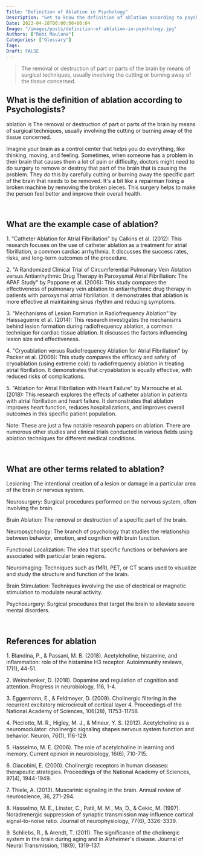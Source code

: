 ```yaml
---
Title: "Definition of Ablation in Psychology"
Description: "Get to know the definition of ablation according to psychologists."
Date: 2023-04-28T06:00:00+00:04
Image: "/images/posts/definition-of-ablation-in-psychology.jpg"
Authors: ["Robi Maulana"]
Categories: ["Glossary"]
Tags: 
Draft: FALSE
---
```





> The removal or destruction of part or parts of the brain by means of surgical techniques, usually involving the cutting or burning away of the tissue concerned.

## What is the definition of ablation according to Psychologists?

ablation is The removal or destruction of part or parts of the brain by means of surgical techniques, usually involving the cutting or burning away of the tissue concerned.

Imagine your brain as a control center that helps you do everything, like thinking, moving, and feeling. Sometimes, when someone has a problem in their brain that causes them a lot of pain or difficulty, doctors might need to do surgery to remove or destroy that part of the brain that is causing the problem. They do this by carefully cutting or burning away the specific part of the brain that needs to be removed. It's a bit like a repairman fixing a broken machine by removing the broken pieces. This surgery helps to make the person feel better and improve their overall health.

 

## What are the example case of ablation?

1\. "Catheter Ablation for Atrial Fibrillation" by Calkins et al. (2012): This research focuses on the use of catheter ablation as a treatment for atrial fibrillation, a common cardiac arrhythmia. It discusses the success rates, risks, and long-term outcomes of the procedure.

2\. "A Randomized Clinical Trial of Circumferential Pulmonary Vein Ablation versus Antiarrhythmic Drug Therapy in Paroxysmal Atrial Fibrillation: The APAF Study" by Pappone et al. (2006): This study compares the effectiveness of pulmonary vein ablation to antiarrhythmic drug therapy in patients with paroxysmal atrial fibrillation. It demonstrates that ablation is more effective at maintaining sinus rhythm and reducing symptoms.

3\. "Mechanisms of Lesion Formation in Radiofrequency Ablation" by Haissaguerre et al. (2014): This research investigates the mechanisms behind lesion formation during radiofrequency ablation, a common technique for cardiac tissue ablation. It discusses the factors influencing lesion size and effectiveness.

4\. "Cryoablation versus Radiofrequency Ablation for Atrial Fibrillation" by Packer et al. (2006): This study compares the efficacy and safety of cryoablation (using extreme cold) to radiofrequency ablation in treating atrial fibrillation. It demonstrates that cryoablation is equally effective, with reduced risks of complications.

5\. "Ablation for Atrial Fibrillation with Heart Failure" by Marrouche et al. (2018): This research explores the effects of catheter ablation in patients with atrial fibrillation and heart failure. It demonstrates that ablation improves heart function, reduces hospitalizations, and improves overall outcomes in this specific patient population.

Note: These are just a few notable research papers on ablation. There are numerous other studies and clinical trials conducted in various fields using ablation techniques for different medical conditions.

 

## What are other terms related to ablation?

Lesioning: The intentional creation of a lesion or damage in a particular area of the brain or nervous system.

Neurosurgery: Surgical procedures performed on the nervous system, often involving the brain.

Brain Ablation: The removal or destruction of a specific part of the brain.

Neuropsychology: The branch of psychology that studies the relationship between behavior, emotion, and cognition with brain function.

Functional Localization: The idea that specific functions or behaviors are associated with particular brain regions.

Neuroimaging: Techniques such as fMRI, PET, or CT scans used to visualize and study the structure and function of the brain.

Brain Stimulation: Techniques involving the use of electrical or magnetic stimulation to modulate neural activity.

Psychosurgery: Surgical procedures that target the brain to alleviate severe mental disorders.

 

## References for ablation

1\. Blandina, P., & Passani, M. B. (2018). Acetylcholine, histamine, and inflammation: role of the histamine H3 receptor. Autoimmunity reviews, 17(1), 44-51.

2\. Weinshenker, D. (2018). Dopamine and regulation of cognition and attention. Progress in neurobiology, 116, 1-4.

3\. Eggermann, E., & Feldmeyer, D. (2009). Cholinergic filtering in the recurrent excitatory microcircuit of cortical layer 4. Proceedings of the National Academy of Sciences, 106(28), 11753-11758.

4\. Picciotto, M. R., Higley, M. J., & Mineur, Y. S. (2012). Acetylcholine as a neuromodulator: cholinergic signaling shapes nervous system function and behavior. Neuron, 76(1), 116-129.

5\. Hasselmo, M. E. (2006). The role of acetylcholine in learning and memory. Current opinion in neurobiology, 16(6), 710-715.

6\. Giacobini, E. (2000). Cholinergic receptors in human diseases: therapeutic strategies. Proceedings of the National Academy of Sciences, 97(4), 1944-1949.

7\. Thiele, A. (2013). Muscarinic signaling in the brain. Annual review of neuroscience, 36, 271-294.

8\. Hasselmo, M. E., Linster, C., Patil, M. M., Ma, D., & Cekic, M. (1997). Noradrenergic suppression of synaptic transmission may influence cortical signal-to-noise ratio. Journal of neurophysiology, 77(6), 3326-3339.

9\. Schliebs, R., & Arendt, T. (2011). The significance of the cholinergic system in the brain during aging and in Alzheimer's disease. Journal of Neural Transmission, 118(9), 1319-137.
